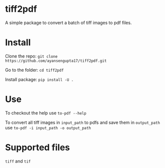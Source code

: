 # tiff2pdf
A simple package to convert a batch of tiff images to pdf files.

# Install
Clone the repo:
`git clone https://github.com/ayansengupta17/tiff2pdf.git`

Go to the folder:
`cd tiff2pdf`

Install package:
`pip install -U .`

# Use
To checkout the help use
`to-pdf --help`

To convert all tiff images in  `input_path` to pdfs and save them in `output_path` use
`to-pdf -i input_path -o output_path`

# Supported files
`tiff` and `tif`


